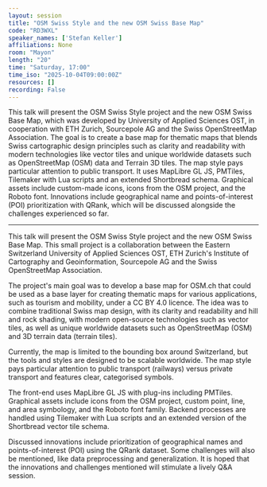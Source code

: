 ```yaml
---
layout: session
title: "OSM Swiss Style and the new OSM Swiss Base Map"
code: "RD3WXL"
speaker_names: ['Stefan Keller']
affiliations: None
room: "Mayon"
length: "20"
time: "Saturday, 17:00"
time_iso: "2025-10-04T09:00:00Z"
resources: []
recording: False
---
```


This talk will present the OSM Swiss Style project and the new OSM Swiss Base Map, which was developed by University of Applied Sciences OST, in cooperation with ETH Zurich, Sourcepole AG and the Swiss OpenStreetMap Association. The goal is to create a base map for thematic maps that blends Swiss cartographic design principles such as clarity and readability with modern technologies like vector tiles and unique worldwide datasets such as OpenStreetMap (OSM) data and Terrain 3D tiles. The map style pays particular attention to public transport. It uses MapLibre GL JS, PMTiles, Tilemaker with Lua scripts and an extended Shortbread schema. Graphical assets include custom-made icons, icons from the OSM project, and the Roboto font. Innovations include geographical name and points-of-interest (POI) prioritization with QRank, which will be discussed alongside the challenges experienced so far.

<hr>

This talk will present the OSM Swiss Style project and the new OSM Swiss Base Map. This small project is a collaboration between the Eastern Switzerland University of Applied Sciences OST, ETH Zurich's Institute of Cartography and Geoinformation, Sourcepole AG and the Swiss OpenStreetMap Association.

The project's main goal was to develop a base map for OSM.ch that could be used as a base layer for creating thematic maps for various applications, such as tourism and mobility, under a CC BY 4.0 licence. The idea was to combine traditional Swiss map design, with its clarity and readability and hill and rock shading, with modern open-source technologies such as vector tiles, as well as unique worldwide datasets such as OpenStreetMap (OSM) and 3D terrain data (terrain tiles).

Currently, the map is limited to the bounding box around Switzerland, but the tools and styles are designed to be scalable worldwide. The map style pays particular attention to public transport (railways) versus private transport and features clear, categorised symbols.

The front-end uses MapLibre GL JS with plug-ins including PMTiles. Graphical assets include icons from the OSM project, custom point, line, and area symbology, and the Roboto font family. Backend processes are handled using Tilemaker with Lua scripts and an extended version of the Shortbread vector tile schema.
 
Discussed innovations include prioritization of geographical names and points-of-interest (POI) using the QRank dataset. Some challenges will also be mentioned, like data preprocessing and generalization. It is hoped that the innovations and challenges mentioned will stimulate a lively Q&amp;A session.

